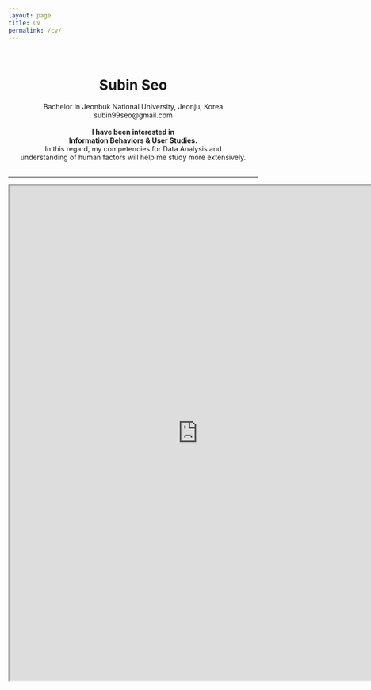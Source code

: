 ```yaml
---
layout: page
title: CV
permalink: /cv/
---
```

 
&nbsp;  

# <center> Subin Seo </center>  
  
<center> Bachelor in Jeonbuk National University, Jeonju, Korea </center>   
<center>subin99seo@gmail.com </center>     
<br> 
<center><strong> I have been interested in </strong> </center>    
<center><strong>Information Behaviors & User Studies.</strong></center> 
<center> In this regard, my competencies for Data Analysis and  </center>  
<center> understanding of human factors will help me study more extensively. </center>  
&nbsp;            

-----

<iframe src="https://drive.google.com/file/d/1qmL6nB3TgUvK0bFiO4VdWCliUjpXCGm1/preview" 
width="760" height="1000" type="application/pdf">
<iframe src="/assets/test.pdf#toolbar=0&navpanes=0&scrollbar=0"></iframe>

<br> <br> <br> <br> 